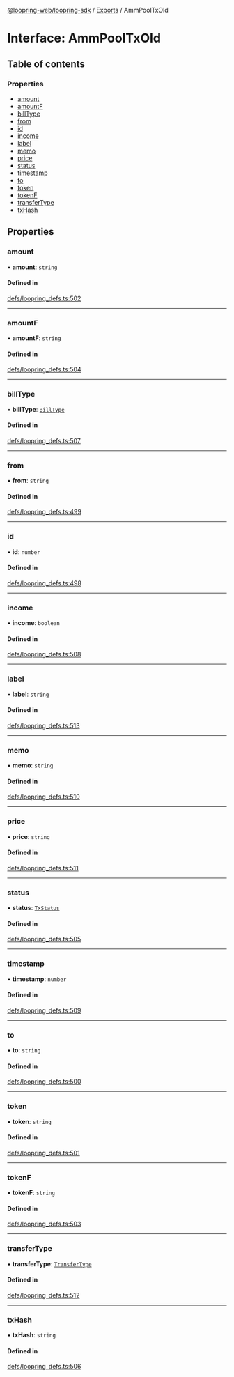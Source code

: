 [@loopring-web/loopring-sdk](../README.md) / [Exports](../modules.md) / AmmPoolTxOld

# Interface: AmmPoolTxOld

## Table of contents

### Properties

- [amount](AmmPoolTxOld.md#amount)
- [amountF](AmmPoolTxOld.md#amountf)
- [billType](AmmPoolTxOld.md#billtype)
- [from](AmmPoolTxOld.md#from)
- [id](AmmPoolTxOld.md#id)
- [income](AmmPoolTxOld.md#income)
- [label](AmmPoolTxOld.md#label)
- [memo](AmmPoolTxOld.md#memo)
- [price](AmmPoolTxOld.md#price)
- [status](AmmPoolTxOld.md#status)
- [timestamp](AmmPoolTxOld.md#timestamp)
- [to](AmmPoolTxOld.md#to)
- [token](AmmPoolTxOld.md#token)
- [tokenF](AmmPoolTxOld.md#tokenf)
- [transferType](AmmPoolTxOld.md#transfertype)
- [txHash](AmmPoolTxOld.md#txhash)

## Properties

### amount

• **amount**: `string`

#### Defined in

[defs/loopring_defs.ts:502](https://github.com/Loopring/loopring_sdk/blob/b7df545/src/defs/loopring_defs.ts#L502)

___

### amountF

• **amountF**: `string`

#### Defined in

[defs/loopring_defs.ts:504](https://github.com/Loopring/loopring_sdk/blob/b7df545/src/defs/loopring_defs.ts#L504)

___

### billType

• **billType**: [`BillType`](../enums/BillType.md)

#### Defined in

[defs/loopring_defs.ts:507](https://github.com/Loopring/loopring_sdk/blob/b7df545/src/defs/loopring_defs.ts#L507)

___

### from

• **from**: `string`

#### Defined in

[defs/loopring_defs.ts:499](https://github.com/Loopring/loopring_sdk/blob/b7df545/src/defs/loopring_defs.ts#L499)

___

### id

• **id**: `number`

#### Defined in

[defs/loopring_defs.ts:498](https://github.com/Loopring/loopring_sdk/blob/b7df545/src/defs/loopring_defs.ts#L498)

___

### income

• **income**: `boolean`

#### Defined in

[defs/loopring_defs.ts:508](https://github.com/Loopring/loopring_sdk/blob/b7df545/src/defs/loopring_defs.ts#L508)

___

### label

• **label**: `string`

#### Defined in

[defs/loopring_defs.ts:513](https://github.com/Loopring/loopring_sdk/blob/b7df545/src/defs/loopring_defs.ts#L513)

___

### memo

• **memo**: `string`

#### Defined in

[defs/loopring_defs.ts:510](https://github.com/Loopring/loopring_sdk/blob/b7df545/src/defs/loopring_defs.ts#L510)

___

### price

• **price**: `string`

#### Defined in

[defs/loopring_defs.ts:511](https://github.com/Loopring/loopring_sdk/blob/b7df545/src/defs/loopring_defs.ts#L511)

___

### status

• **status**: [`TxStatus`](../enums/TxStatus.md)

#### Defined in

[defs/loopring_defs.ts:505](https://github.com/Loopring/loopring_sdk/blob/b7df545/src/defs/loopring_defs.ts#L505)

___

### timestamp

• **timestamp**: `number`

#### Defined in

[defs/loopring_defs.ts:509](https://github.com/Loopring/loopring_sdk/blob/b7df545/src/defs/loopring_defs.ts#L509)

___

### to

• **to**: `string`

#### Defined in

[defs/loopring_defs.ts:500](https://github.com/Loopring/loopring_sdk/blob/b7df545/src/defs/loopring_defs.ts#L500)

___

### token

• **token**: `string`

#### Defined in

[defs/loopring_defs.ts:501](https://github.com/Loopring/loopring_sdk/blob/b7df545/src/defs/loopring_defs.ts#L501)

___

### tokenF

• **tokenF**: `string`

#### Defined in

[defs/loopring_defs.ts:503](https://github.com/Loopring/loopring_sdk/blob/b7df545/src/defs/loopring_defs.ts#L503)

___

### transferType

• **transferType**: [`TransferType`](../enums/TransferType.md)

#### Defined in

[defs/loopring_defs.ts:512](https://github.com/Loopring/loopring_sdk/blob/b7df545/src/defs/loopring_defs.ts#L512)

___

### txHash

• **txHash**: `string`

#### Defined in

[defs/loopring_defs.ts:506](https://github.com/Loopring/loopring_sdk/blob/b7df545/src/defs/loopring_defs.ts#L506)
